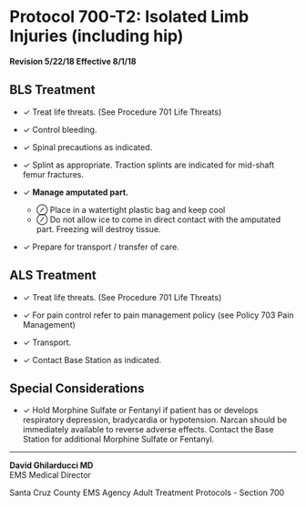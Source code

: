 # Protocol 700-T2: Isolated Limb Injuries (including hip)

**Revision 5/22/18 Effective 8/1/18**

## BLS Treatment

- ✓ Treat life threats. (See Procedure 701 Life Threats)

- ✓ Control bleeding.

- ✓ Spinal precautions as indicated.

- ✓ Splint as appropriate. Traction splints are indicated for mid-shaft femur fractures.

- ✓ **Manage amputated part.**
  - ⊘ Place in a watertight plastic bag and keep cool
  - ⊘ Do not allow ice to come in direct contact with the amputated part. Freezing will destroy tissue.

- ✓ Prepare for transport / transfer of care.

## ALS Treatment

- ✓ Treat life threats. (See Procedure 701 Life Threats)

- ✓ For pain control refer to pain management policy (see Policy 703 Pain Management)

- ✓ Transport.

- ✓ Contact Base Station as indicated.

## Special Considerations

- ✓ Hold Morphine Sulfate or Fentanyl if patient has or develops respiratory depression, bradycardia or hypotension. Narcan should be immediately available to reverse adverse effects. Contact the Base Station for additional Morphine Sulfate or Fentanyl.

---

**David Ghilarducci MD**  
EMS Medical Director

Santa Cruz County EMS Agency Adult Treatment Protocols - Section 700

